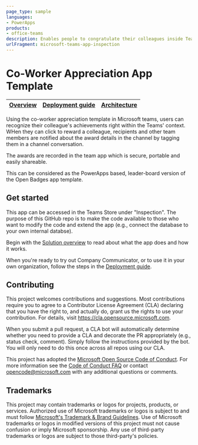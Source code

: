 ```yaml
---
page_type: sample
languages:
- PowerApps
products:
- office-teams
description: Enables people to congratulate their colleagues inside Teams and record and tally congraluations for each colleague in a leaderboard
urlFragment: microsoft-teams-app-inspection
---
```


# Co-Worker Appreciation App Template

| [Overview](https://github.com/OfficeDev/microsoft-teams-apps-coworker-appreciation/wiki) | [Deployment guide](https://github.com/OfficeDev/microsoft-teams-apps-coworker-appreciation/wiki/Deployment-Guide) | [Architecture](https://github.com/OfficeDev/microsoft-teams-apps-coworker-appreciation/wiki/Architecture) |
| ---- | ---- | ---- |

Using the co-worker appreciation template in Microsoft teams, users can recognize their colleague's achievements right within the Teams' context. WHen they can click to reward a colleague, recipients and other team members are notified about the award details in the channel by tagging them in a channel conversation. 

The awards are recorded in the team app which is secure, portable and easily shareable.

This can be considered as the PowerApps based, leader-board version of the Open Badges app template.



## Get started
This app can be accessed in the Teams Store under "Inspection". The purpose of this GitHub repo is to make the code available to those who want to modify the code and extend the app (e.g., connect the database to your own internal databse).

Begin with the [Solution overview](https://github.com/OfficeDev/microsoft-teams-apps-inspection/wiki/Documentation) to read about what the app does and how it works.

When you're ready to try out Company Communicator, or to use it in your own organization, follow the steps in the [Deployment guide](https://github.com/OfficeDev/microsoft-teams-apps-inspection/wiki/Deployment-Guide).

## Contributing

This project welcomes contributions and suggestions.  Most contributions require you to agree to a
Contributor License Agreement (CLA) declaring that you have the right to, and actually do, grant us
the rights to use your contribution. For details, visit https://cla.opensource.microsoft.com.

When you submit a pull request, a CLA bot will automatically determine whether you need to provide
a CLA and decorate the PR appropriately (e.g., status check, comment). Simply follow the instructions
provided by the bot. You will only need to do this once across all repos using our CLA.

This project has adopted the [Microsoft Open Source Code of Conduct](https://opensource.microsoft.com/codeofconduct/).
For more information see the [Code of Conduct FAQ](https://opensource.microsoft.com/codeofconduct/faq/) or
contact [opencode@microsoft.com](mailto:opencode@microsoft.com) with any additional questions or comments.

## Trademarks

This project may contain trademarks or logos for projects, products, or services. Authorized use of Microsoft 
trademarks or logos is subject to and must follow 
[Microsoft's Trademark & Brand Guidelines](https://www.microsoft.com/en-us/legal/intellectualproperty/trademarks/usage/general).
Use of Microsoft trademarks or logos in modified versions of this project must not cause confusion or imply Microsoft sponsorship.
Any use of third-party trademarks or logos are subject to those third-party's policies.
